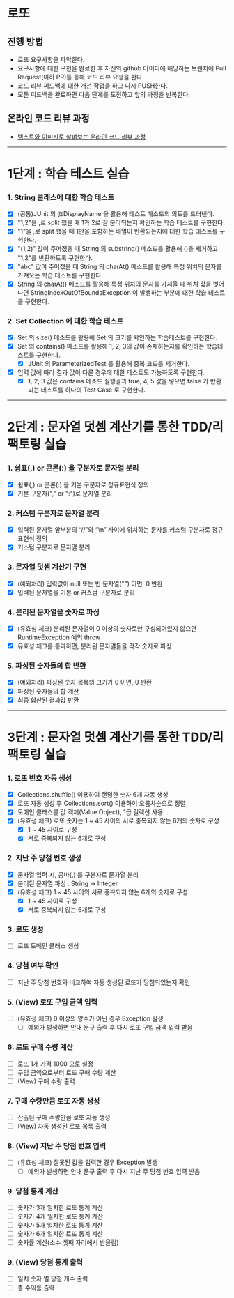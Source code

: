 # 로또
## 진행 방법
* 로또 요구사항을 파악한다.
* 요구사항에 대한 구현을 완료한 후 자신의 github 아이디에 해당하는 브랜치에 Pull Request(이하 PR)를 통해 코드 리뷰 요청을 한다.
* 코드 리뷰 피드백에 대한 개선 작업을 하고 다시 PUSH한다.
* 모든 피드백을 완료하면 다음 단계를 도전하고 앞의 과정을 반복한다.

## 온라인 코드 리뷰 과정
* [텍스트와 이미지로 살펴보는 온라인 코드 리뷰 과정](https://github.com/next-step/nextstep-docs/tree/master/codereview)

---

# 1단계 : 학습 테스트 실습

### 1. String 클래스에 대한 학습 테스트
- [X] (공통)JUnit 의 @DisplayName 을 활용해 테스트 메소드의 의도를 드러낸다.
- [X] "1,2"을 ,로 split 했을 때 1과 2로 잘 분리되는지 확인하는 학습 테스트를 구현한다.
- [X] "1"을 ,로 split 했을 때 1만을 포함하는 배열이 반환되는지에 대한 학습 테스트를 구현한다.
- [X] "(1,2)" 값이 주어졌을 때 String 의 substring() 메소드를 활용해 ()을 제거하고 "1,2"를 반환하도록 구현한다.
- [X] "abc" 값이 주어졌을 때 String 의 charAt() 메소드를 활용해 특정 위치의 문자를 가져오는 학습 테스트를 구현한다.
- [X] String 의 charAt() 메소드를 활용해 특정 위치의 문자를 가져올 때 위치 값을 벗어나면 StringIndexOutOfBoundsException 이 발생하는 부분에 대한 학습 테스트를 구현한다.

### 2. Set Collection 에 대한 학습 테스트
- [X] Set 의 size() 메소드를 활용해 Set 의 크기를 확인하는 학습테스트를 구현한다.
- [X] Set 의 contains() 메소드를 활용해 1, 2, 3의 값이 존재하는지를 확인하는 학습테스트를 구현한다.
    - [X] JUnit 의 ParameterizedTest 를 활용해 중복 코드를 제거한다.
- [X] 입력 값에 따라 결과 값이 다른 경우에 대한 테스트도 가능하도록 구현한다.
    - [X] 1, 2, 3 값은 contains 메소드 실행결과 true, 4, 5 값을 넣으면 false 가 반환되는 테스트를 하나의 Test Case 로 구현한다.

---

# 2단계 : 문자열 덧셈 계산기를 통한 TDD/리팩토링 실습

### 1. 쉼표(,) or 콘론(:) 을 구분자로 문자열 분리
- [X] 쉼표(,) or 콘론(:) 을 기본 구분자로 정규표현식 정의
- [X] 기본 구분자("," or ":")로 문자열 분리

### 2. 커스텀 구분자로 문자열 분리
- [X] 입력된 문자열 앞부분의 “//”와 “\n” 사이에 위치하는 문자를 커스텀 구분자로 정규표현식 정의
- [X] 커스텀 구분자로 문자열 분리

### 3. 문자열 덧셈 계산기 구현
- [X] (예외처리) 입력값이 null 또는 빈 문자열("") 이면, 0 반환
- [X] 입력된 문자열을 기본 or 커스텀 구분자로 분리

### 4. 분리된 문자열을 숫자로 파싱
- [X] (유효성 체크) 분리된 문자열이 0 이상의 숫자로만 구성되어있지 않으면 RuntimeException 예외 throw
- [X] 유효성 체크를 통과하면, 분리된 문자열들을 각각 숫자로 파싱

### 5. 파싱된 숫자들의 합 반환
- [X] (예외처리) 파싱된 숫자 목록의 크기가 0 이면, 0 반환
- [X] 파싱된 숫자들의 합 계산
- [X] 최종 합산된 결과값 반환

---

# 3단계 : 문자열 덧셈 계산기를 통한 TDD/리팩토링 실습

### 1. 로또 번호 자동 생성
- [X] Collections.shuffle() 이용하여 랜덤한 숫자 6개 자동 생성
- [X] 로또 자동 생성 후 Collections.sort() 이용하여 오름차순으로 정렬
- [X] 도메인 클래스를 값 객체(Value Object), 1급 컬렉션 사용
- [X] (유효성 체크) 로또 숫자는 1 ~ 45 사이의 서로 중복되지 않는 6개의 숫자로 구성
  - [X] 1 ~ 45 사이로 구성
  - [X] 서로 중복되지 않는 6개로 구성

### 2. 지난 주 당첨 번호 생성
- [X] 문자열 입력 시, 콤마(,) 를 구분자로 문자열 분리
- [X] 분리된 문자열 파싱 : String -> Integer
- [X] (유효성 체크) 1 ~ 45 사이의 서로 중복되지 않는 6개의 숫자로 구성
  - [X] 1 ~ 45 사이로 구성
  - [X] 서로 중복되지 않는 6개로 구성
  
### 3. 로또 생성
- [ ] 로또 도메인 클래스 생성

### 4. 당첨 여부 확인
- [ ] 지난 주 당첨 번호와 비교하여 자동 생성된 로또가 당첨되었는지 확인

### 5. (View) 로또 구입 금액 입력
- [ ] (유효성 체크) 0 이상의 양수가 아닌 경우 Exception 발생
  - [ ] 예외가 발생하면 안내 문구 출력 후 다시 로또 구입 금액 입력 받음

### 6. 로또 구매 수량 계산
- [ ] 로또 1개 가격 1000 으로 설정
- [ ] 구입 금액으로부터 로또 구매 수량 계산
- [ ] (View) 구매 수량 출력

### 7. 구매 수량만큼 로또 자동 생성
- [ ] 산출된 구매 수량만큼 로또 자동 생성
- [ ] (View) 자동 생성된 로또 목록 출력

### 8. (View) 지난 주 당첨 번호 입력
- [ ] (유효성 체크) 잘못된 값을 입력한 경우 Exception 발생
  - [ ] 예외가 발생하면 안내 문구 출력 후 다시 지난 주 당첨 번호 입력 받음
  
### 9. 당첨 통계 계산
- [ ] 숫자가 3개 일치한 로또 통계 계산
- [ ] 숫자가 4개 일치한 로또 통계 계산
- [ ] 숫자가 5개 일치한 로또 통계 계산
- [ ] 숫자가 6개 일치한 로또 통계 계산
- [ ] 숫자률 계산(소수 셋째 자리에서 반올림)

### 9. (View) 당첨 통계 출력
- [ ] 일치 숫자 별 당첨 개수 출력
- [ ] 총 수익률 출력